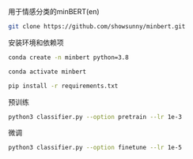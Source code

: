 用于情感分类的minBERT(en)

```bash
git clone https://github.com/showsunny/minbert.git
```
安装环境和依赖项
```bash
conda create -n minbert python=3.8
```
```bash
conda activate minbert
```
```bash
pip install -r requirements.txt
```
预训练
```bash
python3 classifier.py --option pretrain --lr 1e-3
```
微调
```bash
python3 classifier.py --option finetune --lr 1e-5
```
